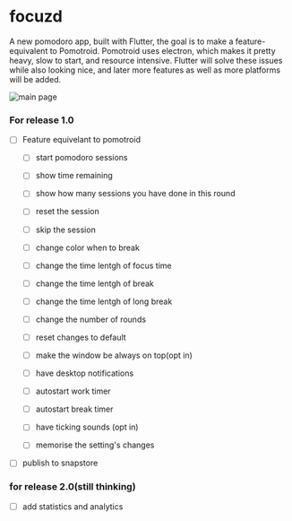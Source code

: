 # focuzd

A new pomodoro app, built with Flutter, the goal is to make a feature-equivalent to Pomotroid. Pomotroid uses electron, which makes it pretty heavy, slow to start, and resource intensive. Flutter will solve these issues while also looking nice, and later more features as well as more platforms will be added. 

![main page](screenshots/screenshot_wip_focuzds.png)

 ### For release 1.0
  - [ ] Feature equivelant to pomotroid
    - [ ] start pomodoro sessions
    - [ ] show time remaining 
    - [ ] show how many sessions you have done in this round 
    - [ ] reset the session 
    - [ ] skip the session
    - [ ] change color when to break

    - [ ] change the time lentgh of focus time 
    - [ ] change the time lentgh of break 
    - [ ] change the time lentgh of long break
    - [ ] change the number of rounds
    - [ ] reset changes to default

    - [ ] make the window be always on top(opt in) 
    - [ ] have desktop notifications
    - [ ] autostart work timer 
    - [ ] autostart break timer 
    - [ ] have ticking sounds (opt in)
    - [ ] memorise the setting's changes
  - [ ] publish to snapstore
  

 ### for release 2.0(still thinking)
   - [ ] add statistics and analytics
       
    
